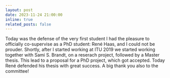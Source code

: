 ```yaml
---
layout: post
date: 2023-11-24 21:00:00
inline: true
related_posts: false
---
```


Today was the defense of the very first student I had the pleasure to officially co-supervise as a PhD student: René Haas, and I could not be prouder. 
Shortly, after I started working at ITU 2019 we started working together with Sami S. Brandt, on a reserach project, followed by a Master thesis. This lead to a proposal for a PhD project, which got accepted. Today René defended his thesis with great success. 
A big thank you also to the committee! 

